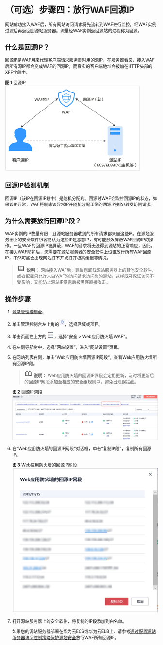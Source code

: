 # （可选）步骤四：放行WAF回源IP<a name="waf_01_0325"></a>

网站成功接入WAF后，所有网站访问请求将先流转到WAF进行监控，经WAF实例过滤后再返回到源站服务器。流量经WAF实例返回源站的过程称为回源。

## 什么是回源IP？<a name="zh-cn_topic_0167535083_section648732023117"></a>

回源IP是WAF用来代理客户端请求服务器时用的源IP，在服务器看来，接入WAF后所有源IP都会变成WAF的回源IP，而真实的客户端地址会被加在HTTP头部的XFF字段中。

**图 1**  回源IP<a name="zh-cn_topic_0167535083_fig10997175131411"></a>  
![](figures/回源IP.png "回源IP")

## 回源IP检测机制<a name="zh-cn_topic_0167535083_section26731431201411"></a>

回源IP（该IP在回源IP段中）是随机分配的。回源时WAF会监控回源IP的状态，如果该IP异常，WAF将剔除该异常IP并随机分配正常的回源IP接收/转发访问请求。

## 为什么需要放行回源IP段？<a name="zh-cn_topic_0167535083_section14317120351"></a>

WAF实例的IP数量有限，且源站服务器收到的所有请求都来自这些IP。在源站服务器上的安全软件很容易认为这些IP是恶意IP，有可能触发屏蔽WAF回源IP的操作。一旦WAF的回源IP被屏蔽，WAF的请求将无法得到源站的正常响应，因此，在接入WAF防护后，您需要在源站服务器的安全软件上设置放行所有WAF回源IP，不然可能会出现网站打不开或打开极其缓慢等情况。

>![](public_sys-resources/icon-note.gif) **说明：** 
>网站接入WAF后，建议您卸载源站服务器上的其他安全软件，或者配置只允许来自WAF的访问请求访问您的源站，这样既可保证访问不受影响，又能防止源站IP暴露后被黑客直接攻击。

## 操作步骤<a name="zh-cn_topic_0167535083_section177670438578"></a>

1.  [登录管理控制台](https://console.huaweicloud.com/?locale=zh-cn)。
2.  单击管理控制台左上角的![](figures/icon-region.jpg)，选择区域或项目。
3.  单击页面左上方的![](figures/icon-Service-1.png)，选择“安全  \>  Web应用防火墙 WAF“。
4.  在左侧导航树中，选择“网站设置“，进入“网站设置“页面。
5.  在网站列表右侧，单击“Web应用防火墙回源IP网段“，查看Web应用防火墙所有回源IP段。

    >![](public_sys-resources/icon-note.gif) **说明：** 
    >Web应用防火墙的回源IP网段会定期更新，及时将更新后的回源IP网段添加至相应的安全组规则中，避免出现误拦截。

    **图 2**  回源IP网段<a name="zh-cn_topic_0167535083_zh-cn_topic_0165951354_fig16334547135211"></a>  
    ![](figures/回源IP网段.png "回源IP网段")

6.  在“Web应用防火墙的回源IP网段“对话框，单击“复制IP段“，复制所有回源IP。

    **图 3**  Web应用防火墙的回源IP网段<a name="zh-cn_topic_0167535083_zh-cn_topic_0165951354_fig15181128185715"></a>  
    ![](figures/Web应用防火墙的回源IP网段.png "Web应用防火墙的回源IP网段")

7.  打开源站服务器上的安全软件，将复制的IP段添加到白名单。

    如果您的源站服务器部署在华为云ECS或华为云ELB上，请参考[通过配置源站服务器访问控制策略保护源站安全](https://support.huaweicloud.com/bestpractice-waf/waf_06_0013.html)放行WAF所有回源IP。


